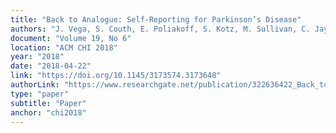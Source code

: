 ```yaml
---
title: "Back to Analogue: Self-Reporting for Parkinson’s Disease"
authors: "J. Vega, S. Couth, E. Poliakoff, S. Kotz, M. Sullivan, C. Jay, M. Vigo and S. Harper"
document: "Volume 19, No 6"
location: "ACM CHI 2018"
year: "2018"
date: "2018-04-22"
link: "https://doi.org/10.1145/3173574.3173648"
authorLink: "https://www.researchgate.net/publication/322636422_Back_to_Analogue_Self-Reporting_for_Parkinson's_Disease"
type: "paper"
subtitle: "Paper"
anchor: "chi2018"
---
```

